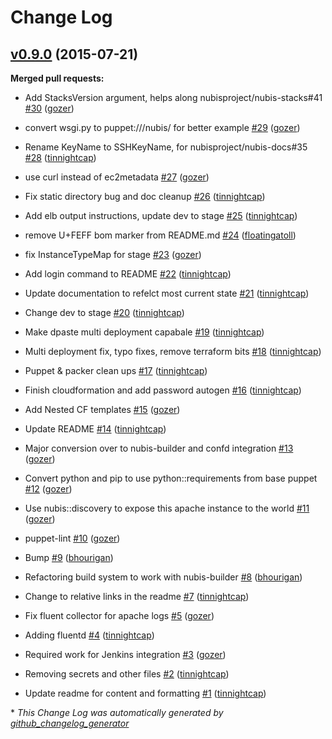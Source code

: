 # Change Log

## [v0.9.0](https://github.com/nubisproject/nubis-dpaste/tree/v0.9.0) (2015-07-21)

**Merged pull requests:**

- Add StacksVersion argument, helps along nubisproject/nubis-stacks\#41 [\#30](https://github.com/Nubisproject/nubis-dpaste/pull/30) ([gozer](https://github.com/gozer))

- convert wsgi.py to puppet:///nubis/ for better example [\#29](https://github.com/Nubisproject/nubis-dpaste/pull/29) ([gozer](https://github.com/gozer))

- Rename KeyName to SSHKeyName, for nubisproject/nubis-docs\#35 [\#28](https://github.com/Nubisproject/nubis-dpaste/pull/28) ([tinnightcap](https://github.com/tinnightcap))

- use curl instead of ec2metadata [\#27](https://github.com/Nubisproject/nubis-dpaste/pull/27) ([gozer](https://github.com/gozer))

- Fix static directory bug and doc cleanup [\#26](https://github.com/Nubisproject/nubis-dpaste/pull/26) ([tinnightcap](https://github.com/tinnightcap))

- Add elb output instructions, update dev to stage [\#25](https://github.com/Nubisproject/nubis-dpaste/pull/25) ([tinnightcap](https://github.com/tinnightcap))

- remove U+FEFF bom marker from README.md [\#24](https://github.com/Nubisproject/nubis-dpaste/pull/24) ([floatingatoll](https://github.com/floatingatoll))

- fix InstanceTypeMap for stage [\#23](https://github.com/Nubisproject/nubis-dpaste/pull/23) ([gozer](https://github.com/gozer))

- Add login command to README [\#22](https://github.com/Nubisproject/nubis-dpaste/pull/22) ([tinnightcap](https://github.com/tinnightcap))

- Update documentation to refelct most current state [\#21](https://github.com/Nubisproject/nubis-dpaste/pull/21) ([tinnightcap](https://github.com/tinnightcap))

- Change dev to stage [\#20](https://github.com/Nubisproject/nubis-dpaste/pull/20) ([tinnightcap](https://github.com/tinnightcap))

- Make dpaste multi deployment capabale [\#19](https://github.com/Nubisproject/nubis-dpaste/pull/19) ([tinnightcap](https://github.com/tinnightcap))

- Multi deployment fix, typo fixes, remove terraform bits [\#18](https://github.com/Nubisproject/nubis-dpaste/pull/18) ([tinnightcap](https://github.com/tinnightcap))

- Puppet & packer clean ups [\#17](https://github.com/Nubisproject/nubis-dpaste/pull/17) ([tinnightcap](https://github.com/tinnightcap))

- Finish cloudformation and add password autogen [\#16](https://github.com/Nubisproject/nubis-dpaste/pull/16) ([tinnightcap](https://github.com/tinnightcap))

- Add Nested CF templates [\#15](https://github.com/Nubisproject/nubis-dpaste/pull/15) ([gozer](https://github.com/gozer))

- Update README [\#14](https://github.com/Nubisproject/nubis-dpaste/pull/14) ([tinnightcap](https://github.com/tinnightcap))

- Major conversion over to nubis-builder and confd integration [\#13](https://github.com/Nubisproject/nubis-dpaste/pull/13) ([gozer](https://github.com/gozer))

- Convert python and pip to use python::requirements from base puppet [\#12](https://github.com/Nubisproject/nubis-dpaste/pull/12) ([gozer](https://github.com/gozer))

- Use nubis::discovery to expose this apache instance to the world [\#11](https://github.com/Nubisproject/nubis-dpaste/pull/11) ([gozer](https://github.com/gozer))

- puppet-lint [\#10](https://github.com/Nubisproject/nubis-dpaste/pull/10) ([gozer](https://github.com/gozer))

- Bump [\#9](https://github.com/Nubisproject/nubis-dpaste/pull/9) ([bhourigan](https://github.com/bhourigan))

- Refactoring build system to work with nubis-builder [\#8](https://github.com/Nubisproject/nubis-dpaste/pull/8) ([bhourigan](https://github.com/bhourigan))

- Change to relative links in the readme [\#7](https://github.com/Nubisproject/nubis-dpaste/pull/7) ([tinnightcap](https://github.com/tinnightcap))

- Fix fluent collector for apache logs [\#5](https://github.com/Nubisproject/nubis-dpaste/pull/5) ([gozer](https://github.com/gozer))

- Adding fluentd [\#4](https://github.com/Nubisproject/nubis-dpaste/pull/4) ([tinnightcap](https://github.com/tinnightcap))

- Required work for Jenkins integration [\#3](https://github.com/Nubisproject/nubis-dpaste/pull/3) ([gozer](https://github.com/gozer))

- Removing secrets and other files [\#2](https://github.com/Nubisproject/nubis-dpaste/pull/2) ([tinnightcap](https://github.com/tinnightcap))

- Update readme for content and formatting [\#1](https://github.com/Nubisproject/nubis-dpaste/pull/1) ([tinnightcap](https://github.com/tinnightcap))



\* *This Change Log was automatically generated by [github_changelog_generator](https://github.com/skywinder/Github-Changelog-Generator)*